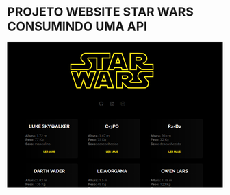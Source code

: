 # PROJETO WEBSITE STAR WARS CONSUMINDO UMA API

![alt text](https://raw.githubusercontent.com/raphaellimarjbr/website-theme-starWars-html-css-php-api/main/banner.png)